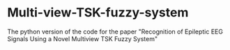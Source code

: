 # Multi-view-TSK-fuzzy-system
The python version of the code for the paper "Recognition of Epileptic EEG Signals Using a Novel Multiview TSK Fuzzy System"

